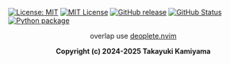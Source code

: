 [![License: MIT](https://img.shields.io/badge/License-MIT-yellow.svg)](https://opensource.org/licenses/MIT) [![MIT
License](http://img.shields.io/badge/license-MIT-blue.svg?style=flat)](
LICENSE) [![GitHub release](https://img.shields.io/github/release/takkii/overlap.svg?style=flat)](GitHub) [![GitHub Status](https://img.shields.io/github/last-commit/takkii/overlap.svg?style=flat)](GitHub) [![Python package](https://github.com/takkii/overlap/actions/workflows/python.yml/badge.svg)](https://github.com/takkii/overlap/actions/workflows/python.yml)
<br />
<div align="center">
    <p>overlap use <a href="https://github.com/Shougo/deoplete.nvim">deoplete.nvim</a></p>
</div>
<div align="center">
    <b> Copyright (c) 2024-2025 Takayuki Kamiyama </b>
</div>
